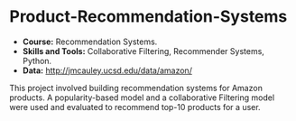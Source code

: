 # Product-Recommendation-Systems
* __Course:__ Recommendation Systems.
* __Skills and Tools:__ Collaborative Filtering, Recommender Systems, Python.
* __Data:__ http://jmcauley.ucsd.edu/data/amazon/

This project involved building recommendation systems for Amazon products. A popularity-based model and a collaborative Filtering model were used and evaluated to recommend top-10 products for a user.


